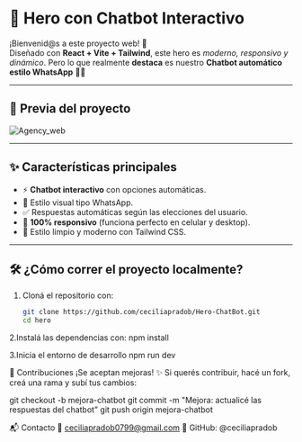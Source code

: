 # 🤖 Hero con Chatbot Interactivo

¡Bienvenid@s a este proyecto web! 🚀  
Diseñado con **React + Vite + Tailwind**, este hero es *moderno, responsivo y dinámico*. Pero lo que realmente **destaca** es nuestro **Chatbot automático estilo WhatsApp** 📱💬

---

## 🎥 Previa del proyecto
![Agency_web](https://github.com/user-attachments/assets/38554efb-410e-4ed3-8552-4f46bec93232)


---

## ✨ Características principales

- ⚡ **Chatbot interactivo** con opciones automáticas.
- 💬 Estilo visual tipo WhatsApp.
- ✅ Respuestas automáticas según las elecciones del usuario.
- 📱 **100% responsivo** (funciona perfecto en celular y desktop).
- 🎨 Estilo limpio y moderno con Tailwind CSS.

---

## 🛠️ ¿Cómo correr el proyecto localmente?

1. Cloná el repositorio con:

   ```bash
   git clone https://github.com/ceciliapradob/Hero-ChatBot.git
   cd hero

2.Instalá las dependencias con:
   npm install 

3.Inicia el entorno de desarrollo 
   npm run dev



🤝 Contribuciones
¡Se aceptan mejoras! ✨ Si querés contribuir, hacé un fork, creá una rama y subí tus cambios:

git checkout -b mejora-chatbot
git commit -m "Mejora: actualicé las respuestas del chatbot"
git push origin mejora-chatbot

📬 Contacto
📧 ceciliapradob0799@gmail.com
🐙 GitHub: @ceciliapradob

